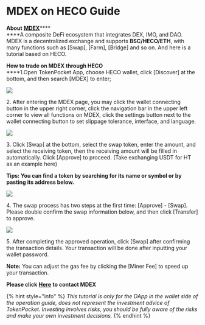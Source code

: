 # MDEX on HECO Guide

**About** [**MDEX**](https://mdex.com)****\
****A composite DeFi ecosystem that integrates DEX, IMO, and DAO. MDEX is a decentralized exchange and supports **BSC/HECO/ETH**, with many functions such as \[Swap], \[Farm], \[Bridge] and so on. And here is a tutorial based on HECO.

**How to trade on MDEX through HECO**\
****1.Open TokenPocket App, choose HECO wallet, click \[Discover] at the bottom, and then search \[MDEX] to enter;

![](<../../.gitbook/assets/dex-shou-ye- (1).jpg>)

2\. After entering the MDEX page, you may click the wallet connecting button in the upper right corner, click the navigation bar in the upper left corner to view all functions on MDEX, click the settings button next to the wallet connecting button to set slippage tolerance, interface, and language.

![](../../.gitbook/assets/mdex.png)

3\. Click \[Swap] at the bottom, select the swap token, enter the amount, and select the receiving token, then the receiving amount will be filled in automatically. Click \[Approve] to proceed. (Take exchanging USDT for HT as an example here)

**Tips: You can find a token by searching for its name or symbol or by pasting its address below.**

![](../../.gitbook/assets/mdex1.jpg)

4\. The swap process has two steps at the first time: \[Approve] - \[Swap]. Please double confirm the swap information below, and then click \[Transfer] to approve.

![](../../.gitbook/assets/mdex3.jpg)

5\. After completing the approved operation, click \[Swap] after confirming the transaction details. Your transaction will be done after inputting your wallet password.

**Note:** You can adjust the gas fee by clicking the \[Miner Fee] to speed up your transaction.

**Please click** [**Here**](https://t.me/MdexEN) **to contact MDEX**&#x20;

{% hint style="info" %}
_This tutorial is only for the DApp in the wallet side of the operation guide, does not represent the investment advice of TokenPocket. Investing involves risks, you should be fully aware of the risks and make your own investment decisions._
{% endhint %}

